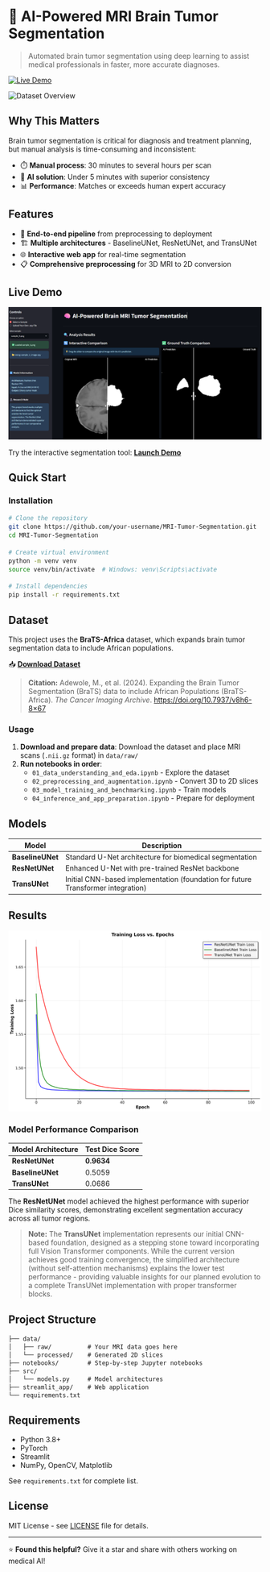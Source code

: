 # 🧠 AI-Powered MRI Brain Tumor Segmentation

> Automated brain tumor segmentation using deep learning to assist medical professionals in faster, more accurate diagnoses.

[![Live Demo](https://img.shields.io/badge/🚀-Live%20Demo-blue?style=for-the-badge)](https://mri-tumor-segmentation-nahmad.streamlit.app/)

![Dataset Overview](images/dataset.gif)

## Why This Matters

Brain tumor segmentation is critical for diagnosis and treatment planning, but manual analysis is time-consuming and inconsistent:

- ⏱️ **Manual process**: 30 minutes to several hours per scan
- 🎯 **AI solution**: Under 5 minutes with superior consistency
- 📊 **Performance**: Matches or exceeds human expert accuracy

## Features

- 🔄 **End-to-end pipeline** from preprocessing to deployment
- 🏗️ **Multiple architectures** - BaselineUNet, ResNetUNet, and TransUNet
- 🌐 **Interactive web app** for real-time segmentation
- 📋 **Comprehensive preprocessing** for 3D MRI to 2D conversion

## Live Demo

![Demo Screenshot](images/demo.png)

Try the interactive segmentation tool: **[Launch Demo](https://mri-tumor-segmentation-nahmad.streamlit.app/)**

## Quick Start

### Installation

```bash
# Clone the repository
git clone https://github.com/your-username/MRI-Tumor-Segmentation.git
cd MRI-Tumor-Segmentation

# Create virtual environment
python -m venv venv
source venv/bin/activate  # Windows: venv\Scripts\activate

# Install dependencies
pip install -r requirements.txt
```

## Dataset

This project uses the **BraTS-Africa** dataset, which expands brain tumor segmentation data to include African populations.

📥 **[Download Dataset](https://faspex.cancerimagingarchive.net/aspera/faspex/public/package?context=eyJyZXNvdXJjZSI6InBhY2thZ2VzIiwidHlwZSI6ImV4dGVybmFsX2Rvd25sb2FkX3BhY2thZ2UiLCJpZCI6Ijk0OCIsInBhc3Njb2RlIjoiOTg2MzVlMGRmNzc3NWQ0NWJmZTQ2NjlhYzQwNjNmYjcxMjU0MzI1NyIsInBhY2thZ2VfaWQiOiI5NDgiLCJlbWFpbCI6ImhlbHBAY2FuY2VyaW1hZ2luZ2FyY2hpdmUubmV0In0=)**

> **Citation:** Adewole, M., et al. (2024). Expanding the Brain Tumor Segmentation (BraTS) data to include African Populations (BraTS-Africa). *The Cancer Imaging Archive*. https://doi.org/10.7937/v8h6-8×67

### Usage

1. **Download and prepare data**: Download the dataset and place MRI scans (`.nii.gz` format) in `data/raw/`
2. **Run notebooks in order**:
   - `01_data_understanding_and_eda.ipynb` - Explore the dataset
   - `02_preprocessing_and_augmentation.ipynb` - Convert 3D to 2D slices
   - `03_model_training_and_benchmarking.ipynb` - Train models
   - `04_inference_and_app_preparation.ipynb` - Prepare for deployment

## Models

| Model | Description |
|-------|-------------|
| **BaselineUNet** | Standard U-Net architecture for biomedical segmentation |
| **ResNetUNet** | Enhanced U-Net with pre-trained ResNet backbone |
| **TransUNet** | Initial CNN-based implementation (foundation for future Transformer integration) |

## Results

![Training Results](images/loss_plot.png)

### Model Performance Comparison

| Model Architecture | Test Dice Score |
|-------------------|----------------|
| **ResNetUNet** | **0.9634** |
| **BaselineUNet** | 0.5059 |
| **TransUNet** | 0.0686 |

The **ResNetUNet** model achieved the highest performance with superior Dice similarity scores, demonstrating excellent segmentation accuracy across all tumor regions.

> **Note:** The **TransUNet** implementation represents our initial CNN-based foundation, designed as a stepping stone toward incorporating full Vision Transformer components. While the current version achieves good training convergence, the simplified architecture (without self-attention mechanisms) explains the lower test performance - providing valuable insights for our planned evolution to a complete TransUNet implementation with proper transformer blocks.

## Project Structure

```
├── data/
│   ├── raw/          # Your MRI data goes here
│   └── processed/    # Generated 2D slices
├── notebooks/        # Step-by-step Jupyter notebooks
├── src/
│   └── models.py     # Model architectures
├── streamlit_app/    # Web application
└── requirements.txt
```

## Requirements

- Python 3.8+
- PyTorch
- Streamlit
- NumPy, OpenCV, Matplotlib

See `requirements.txt` for complete list.

## License

MIT License - see [LICENSE](LICENSE) file for details.

---

⭐ **Found this helpful?** Give it a star and share with others working on medical AI!